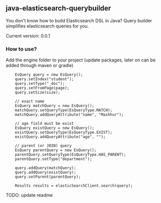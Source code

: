 ## java-elasticsearch-querybuilder
You don't know how to build Elasticsearch DSL in Java?
Query builder simplifies elasticsearch queries for you.

Current version: 0.0.1

### How to use?

Add the engine folder to your project (update packages, later on can be added through maven or gradle)

```
    EsQuery query = new EsQuery();
    query.setIndex("student");
    query.setType("_doc");
    query.setFromPage(page);
    query.setSize(size);
    
    // exact name
    EsQuery matchQuery = new EsQuery();
    matchQuery.setQueryType(EsQueryType.MATCH);
    matchQuery.addQueryAttribute("name", "Mashhur");
    
    // age field must be exist
    EsQuery existQuery = new EsQuery();
    existQuery.setQueryType(EsQueryType.EXIST);
    existQuery.addQueryAttribute("age", "");
    
    // parent (or JOIN) query
    EsQuery parentQuery = new EsQuery();
    parentQuery.setQueryType(EsQueryType.HAS_PARENT);
    parentQuery.setType("department");
    
    query.addQuery(matchQuery);
    query.addQuery(existQuery);
    query.setParent(parentQuery);
    
    Results results = elasticSearchClient.search(query);
```

TODO: update readme